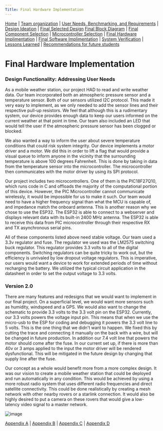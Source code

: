 ```yaml
---
Title: Final Hardware Implementation
---
```

[Home](/index.md) | [Team organization](/Team_organization.md) | [User Needs, Benchmarking, and Requirements](/User_Needs_Benchmarking_Requirements.md) | [Design Ideation](/Design_Ideation.md) | [Final Selected Design](/Selected_Design.md) 
[Final Block Diagram](/Block_Diagram_of_the_product.md) | [Final Component Selection](/Component_Selection.md) | [Microcontroller Selection](/Microcontroller_Selection.md) | [Final Hardware Implimentation](/Final_Hardware_Implementation.md) | [Final Software Implimentation](/Software_Proposal.md) | [System Verification](/System_Verification.md) | [Lessons Learned](/Lessons_Learned.md) | [Recommendations for future students](/Recommendations_for_future_students.md)

# Final Hardware Implementation

### Design Functionality: Addressing User Needs

As a mobile weather station, our project HAD to read and write weather data. Our team incorporated both an atmospheric pressure sensor and a temperature sensor. Both of our sensors utilized I2C protocol. This made it very easy to implement, as we only needed to add the sensor lines and their respective pull-up resistors. We feel that although this is a rudimentary system, our device provides enough data to keep our users informed on the current weather at that point in time. Our team also included an LED that would tell the user if the atmospheric pressure sensor has been clogged or blocked.

We also wanted a way to inform the user about severe temperature conditions that could risk system integrity. Our device implements a motor driver and a motor. We did this in order to lift a flag that would provide a visual queue to inform anyone in the vicinity that the surrounding temperature is above 100 degrees Fahrenheit. This is done by taking in data from the temperature sensor into the microcontroller. The microcontroller then communicates with the motor driver by using its SPI protocol. 

Our project includes two microcontrollers. One of them is the PIC18F27Q10, which runs code in C and offloads the majority of the computational portion of this device. However, the PIC Microcontroller cannot communicate wirelessly, it would be impossible for us to make it such. Our team would need to have a higher frequency signal than what the MCU is capable of, and impedance match the onboard antenna. This is another reason why we chose to use the ESP32. The ESP32 is able to connect to a webserver and displays relevant data with its built-in 2400 MHz antenna. The ESP32 is able to receive this data from PIC microcontroller through their respective RX and TX asynchronous serial pins. 

All of these components listed above need stable voltage. Our team used a 3.3v regulator and fuse. The regulator we used was the LM2575 switching buck regulator. This regulator provides 3.3 volts to all of the digital components. Switching regulators can be quite tricky to work out, but the efficiency is unrivaled by low dropout voltage regulators. This is imperative, our users would want a device to work for extended periods of time without recharging the battery. We utilized the typical circuit application in the datasheet in order to set the output voltage to 3.3 volts. 

### Version 2.0

There are many features and redesigns that we would want to implement in our final project. On a superficial level, we would want more sensors such as humidity, windspeed and a GPS. We would also want to change the schematic to provide 3.3 volts to the 3.3 volt pin on the ESP32. Currently, our 3.3 volts powers the voltage input pin. This means that when we use the micro-usb to the ESP for coding and debugging it powers the 3.3 volt line to 5 volts. This is the one thing that we didn't want to happen. We fixed this by cutting the trace and connecting it manually on the back with a wire, but will be changed in future production. In addition our 7.4 volt line that powers the motor should come after the fuse. In our current set up, if there is more than 40v or 3 amps applied to the input the motor driver will be rendered dysfunctional. This will be mitigated in the future design by changing that supply line after the fuse.

Our concept as a whole would benefit more from a more complex design. It was our vision to create a mobile weather station that could be deployed and run automatically in any condition. This would be achieved by using a more robust radio system that uses different radio frequencies and direct satellite connectivity. This could be done realistically by creating a mesh network with other nearby rovers or a starlink connection. It would also be highly desired to put a camera on these rovers that would give a low-latency video signal to a master network. 

![image](https://github.com/EGR314-Spring2024-Team303/EGR314-Spring2024-Team303.github.io/assets/156623314/f082cddd-9d6d-4206-ad86-2fa4284f2c19)

[Appendix A](/Appendix_A.md) | [Appendix B](/Appendix_B.md) | [Appendix C](/Appendix_C.md) | [Appendix D](/Appendix_D.md)




